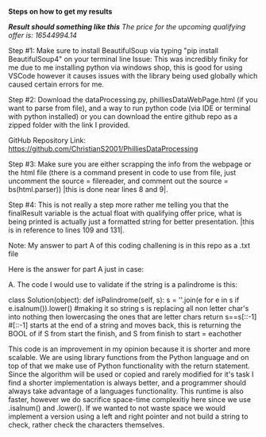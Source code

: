 **Steps on how to get my results**

***Result should something like this***
*The price for the upcoming qualifying offer is: 16544994.14*

Step #1: Make sure to install BeautifulSoup via typing "pip install BeautifulSoup4" on your terminal line
Issue: This was incredibly finiky for me due to me installing python via windows shop, this is good for using VSCode however it causes issues with the library being used globally which caused certain errors for me.

Step #2: Download the dataProcessing.py, philliesDataWebPage.html (if you want to parse from file), and a way to run python code (via IDE or terminal with python installed) or you can download the entire github repo as a zipped folder with the link I provided.

GitHub Repository Link: https://github.com/ChristianS2001/PhilliesDataProcessing

Step #3: Make sure you are either scrapping the info from the webpage or the html file (there is a command present in code to use from file, just uncomment the source = filereader, and comment out the source = bs(html.parser)) |this is done near lines 8 and 9|.

Step #4: This is not really a step more rather me telling you that the finalResult variable is the actual float with qualifying offer price, what is being printed is actually just a formatted string for better presentation. |this is in reference to lines 109 and 131|.

Note: My answer to part A of this coding challening is in this repo as a .txt file

Here is the answer for part A just in case:

A. The code I would use to validate if the string is a palindrome is this:

class Solution(object):
    def isPalindrome(self, s):
        s = ''.join(e for e in s if e.isalnum()).lower() #making it so string s is replacing all non letter char's into nothing then lowercasing the ones that are letter chars
        return s==s[::-1] #[::-1] starts at the end of a string and moves back, this is returning the BOOL of if S from start the finish, and S from finish to start = eachother

This code is an improvement in my opinion because it is shorter and more scalable. We are using library functions from the Python language and on top of that we make use of Python
functionality with the return statement. Since the algorithm will be used or copied and rarely modified for it's task I find a shorter implementation is always better, and a programmer
should always take advantage of a languages functionality. This runtime is also faster, however we do sacrifice space-time complexitiy here since we use .isalnum() and .lower(). If we
wanted to not waste space we would implement a version using a left and right pointer and not build a string to check, rather check the characters themselves.
